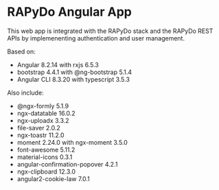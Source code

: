 # RAPyDo Angular App

This web app is integrated with the RAPyDo stack and the RAPyDo REST APIs by implemenenting authentication and user management.

Based on:

*   Angular 8.2.14 with rxjs 6.5.3
*   bootstrap 4.4.1 with @ng-bootstrap 5.1.4
*   Angular CLI 8.3.20 with typescript 3.5.3

Also include:

*   @ngx-formly 5.1.9
*   ngx-datatable 16.0.2
*   ngx-uploadx 3.3.2
*   file-saver 2.0.2
*   ngx-toastr 11.2.0
*   moment 2.24.0 with ngx-moment 3.5.0
*   font-awesome 5.11.2
*   material-icons 0.3.1
*   angular-confirmation-popover 4.2.1
*   ngx-clipboard 12.3.0
*   angular2-cookie-law 7.0.1
